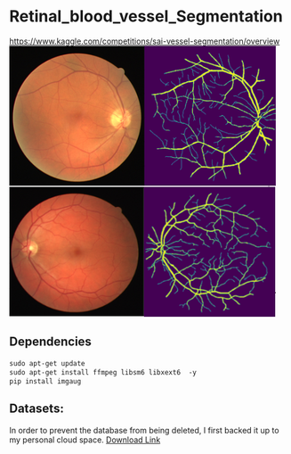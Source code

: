 # Retinal_blood_vessel_Segmentation
https://www.kaggle.com/competitions/sai-vessel-segmentation/overview
![](./readme_img/dataset_img.png)
## Dependencies
```shell
sudo apt-get update
sudo apt-get install ffmpeg libsm6 libxext6  -y
pip install imgaug
```
## Datasets: 
In order to prevent the database from being deleted, I first backed it up to my personal cloud space.
[Download Link](https://drive.google.com/drive/folders/1l_hZbxdLA_FtGKKI6yjV0fMYg1NkY-LX?usp=sharing)

